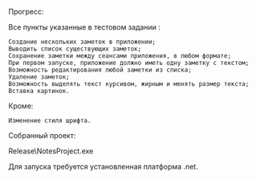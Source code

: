 Прогресс:

  Все пункты указанные в тестовом задании :
  
    Создание нескольких заметок в приложении;
    Выводить список существующих заметок;
    Сохранение заметки между сеансами приложения, в любом формате; 
    При первом запуске, приложение должно иметь одну заметку с текстом;
    Возможность редактирования любой заметки из списка;
    Удаление заметок;
    Возможность выделять текст курсивом, жирным и менять размер текста;
    Вставка картинок.
  Кроме:
  
    Изменение стиля шрифта.
    
Собранный проект: 

Release\NotesProject.exe

Для запуска требуется установленная платформа .net.
